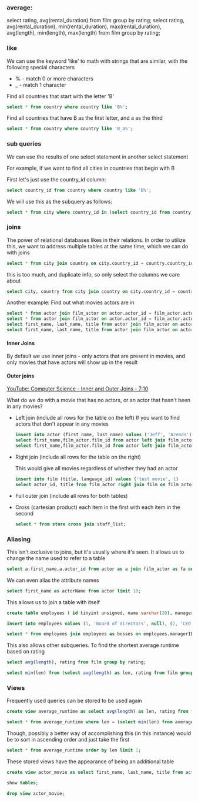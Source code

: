### average:
select rating, avg(rental_duration) from film group by rating;
select rating, avg(rental_duration), min(rental_duration), max(rental_duration), avg(length), min(length), max(length) from film group by rating;

### like

We can use the keyword 'like' to math with strings that are similar, with the following special characters

* % - match 0 or more characters
* _ - match 1 character

Find all countries that start with the letter 'B'

```SQL
select * from country where country like 'B%';
```

Find all countries that have B as the first letter, and a as the third

```SQL
select * from country where country like 'B_a%';
```

### sub queries

We can use the results of one select statement in another select statement

For example, if we want to find all cities in countries that begin with B

First let's just use the country_id column:

```SQL
select country_id from country where country like 'B%';
```

We will use this as the subquery as follows:

```SQL
select * from city where country_id in (select country_id from country where country like 'B%');
```

### joins

The power of relational databases likes in their relations. In order to utilize this, we want to address multiple tables at the same time, which we can do with joins

```SQL
select * from city join country on city.country_id = country.country_id limit 10;
```

this is too much, and duplicate info, so only select the columns we care about

```SQL
select city, country from city join country on city.country_id = country.country_id limit 10;
```

Another example: Find out what movies actors are in

```SQL
select * from actor join film_actor on actor.actor_id = film_actor.actor_id limit 10;
select * from actor join film_actor on actor.actor_id = film_actor.actor_id join film on film.film_id = film_actor.film_id limit 10;
select first_name, last_name, title from actor join film_actor on actor.actor_id = film_actor.actor_id join film on film.film_id = film_actor.film_id limit 10;
select first_name, last_name, title from actor join film_actor on actor.actor_id = film_actor.actor_id join film on film.film_id = film_actor.film_id order by title, last_name desc, first_name;
```

#### Inner Joins

By default we use inner joins - only actors that are present in movies, and only movies that have actors will show up in the result

#### Outer joins

[YouTube: Computer Science - Inner and Outer Joins - 7:10](https://www.youtube.com/watch?v=7yvB-tTHRfQ&list=RDCMUCSX3MR0gnKDxyXAyljWzm0Q&index=4)

What do we do with a movie that has no actors, or an actor that hasn't been in any movies?

- Left join (include all rows for the table on the left)
  If you want to find actors that don't appear in any movies

  ```SQL
  insert into actor (first_name, last_name) values ('Jeff', 'Arends');
  select first_name,film_actor.film_id from actor left join film_actor on actor.actor_id = film_actor.actor_id; -- This shows everyone
  select first_name,film_actor.film_id from actor left join film_actor on actor.actor_id = film_actor.actor_id where film_id is NULL; -- This shows only actors that aren't in movies
  ```

- Right join (include all rows for the table on the right)

  This would give all movies regardless of whether they had an actor

  ```SQL
  insert into film (title, language_id) values ('test movie', 1)
  select actor_id, title from film_actor right join film on film_actor.film_id = film.film_id where actor_id is null;
  ```

* Full outer join (include all rows for both tables)
  
* Cross (cartesian product)
  each item in the first with each item in the second

  ```SQL
  select * from store cross join staff_list;
  ```

### Aliasing

This isn't exclusive to joins, but it's usually where it's seen. It allows us to change the name used to refer to a table

```sql
select a.first_name,a.actor_id from actor as a join film_actor as fa on a.actor_id = fa.actor_id;
```

We can even alias the attribute names

```sql
select first_name as actorName from actor limit 10;
```

This allows us to join a table with itself

```sql
create table employees ( id tinyint unsigned, name varchar(20), managerID tinyint unsigned , primary key (id), foreign key (managerID) references employees(id) );

insert into employees values (1, 'Board of directors', null), (2, 'CEO', 1), (3, 'CSO', 1), (4, 'VP of Security', 3), (5, 'Security Manager', 4);

select * from employees join employees as bosses on employees.managerID = bosses.id;
```

This also allows other subqueries. To find the shortest average runtime based on rating

```sql
select avg(length), rating from film group by rating;

select min(len) from (select avg(length) as len, rating from film group by rating) as averages;
```

### Views

Frequently used queries can be stored to be used again

```SQL
create view average_runtime as select avg(length) as len, rating from film group by rating;

select * from average_runtime where len = (select min(len) from average_runtime);
```

Though, possibly a better way of accomplishing this (in this instance) would be to sort in ascending order and just take the first
```sql
select * from average_runtime order by len limit 1;
```
 These stored views have the appearance of being an additional table

```sql
create view actor_movie as select first_name, last_name, title from actor join film_actor on actor.actor_id = film_actor.actor_id join film on film.film_id = film_actor.film_id;

show tables;

drop view actor_movie;
```



